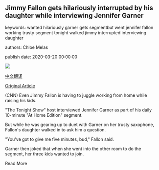 ## Jimmy Fallon gets hilariously interrupted by his daughter while interviewing Jennifer Garner

keywords: wanted hilariously garner gets segmentbut went jennifer fallon working trusty segment tonight walked jimmy interrupted interviewing daughter

authors: Chloe Melas

publish date: 2020-03-20 00:00:00

![](https://cdn.cnn.com/cnnnext/dam/assets/200320150541-jimmy-fallon-jennifer-garner-split-super-tease.jpg)

[中文翻译](Jimmy%20Fallon%20gets%20hilariously%20interrupted%20by%20his%20daughter%20while%20interviewing%20Jennifer%20Garner_zh.md)

[Original Article](https://edition.cnn.com/2020/03/20/entertainment/jimmy-fallon-jennifer-garner-tonight-show-video-trnd/index.html)

(CNN) Even Jimmy Fallon is having to juggle working from home while raising his kids.

"The Tonight Show" host interviewed Jennifer Garner as part of his daily 10-minute "At Home Edition" segment.

But while he was gearing up to duet with Garner on her trusty saxophone, Fallon's daughter walked in to ask him a question.

"You've got to give me five minutes, bud," Fallon said.

Garner then joked that when she went into the other room to do the segment, her three kids wanted to join.

Read More